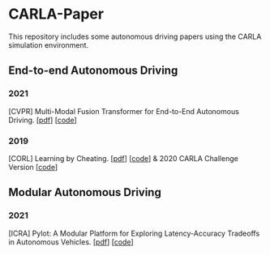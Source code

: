 # CARLA-Paper
This repository includes some autonomous driving papers using the CARLA simulation environment.
## End-to-end Autonomous Driving 

### 2021
[CVPR] Multi-Modal Fusion Transformer for End-to-End Autonomous Driving. [[pdf](http://www.cvlibs.net/publications/Prakash2021CVPR.pdf)] [[code](https://github.com/autonomousvision/transfuser)]

### 2019
[CORL] Learning by Cheating. [[pdf](https://arxiv.org/pdf/1912.12294.pdf)] [[code](https://github.com/dotchen/LearningByCheating)] & 2020 CARLA Challenge Version [[code](https://github.com/bradyz/2020_CARLA_challenge)]

## Modular Autonomous Driving 

### 2021
[ICRA] Pylot: A Modular Platform for Exploring Latency-Accuracy Tradeoffs in Autonomous Vehicles. [[pdf](https://arxiv.org/pdf/2104.07830.pdf)] [[code](https://github.com/erdos-project/pylot)]
